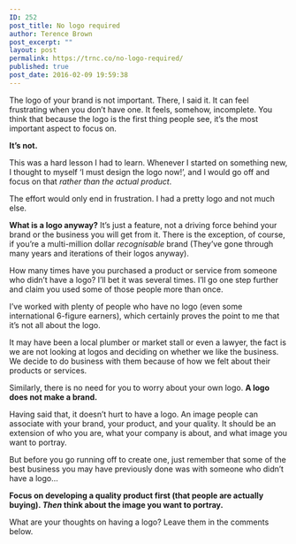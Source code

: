 ```yaml
---
ID: 252
post_title: No logo required
author: Terence Brown
post_excerpt: ""
layout: post
permalink: https://trnc.co/no-logo-required/
published: true
post_date: 2016-02-09 19:59:38
---
```

The logo of your brand is not important. There, I said it. It can feel frustrating when you don’t have one. It feels, somehow, incomplete. You think that because the logo is the first thing people see, it’s the most important aspect to focus on.

<strong>It’s not.</strong>

This was a hard lesson I had to learn. Whenever I started on something new, I thought to myself ‘I must design the logo now!’, and I would go off and focus on that <em>rather than the actual product</em>.

The effort would only end in frustration. I had a pretty logo and not much else.

<strong>What is a logo anyway?</strong> It’s just a feature, not a driving force behind your brand or the business you will get from it. There is the exception, of course, if you’re a multi-million dollar <em>recognisable</em> brand (They’ve gone through many years and iterations of their logos anyway).

How many times have you purchased a product or service from someone who didn’t have a logo? I’ll bet it was several times. I’ll go one step further and claim you used some of those people more than once.

I’ve worked with plenty of people who have no logo (even some international 6-figure earners), which certainly proves the point to me that it’s not all about the logo.

It may have been a local plumber or market stall or even a lawyer, the fact is we are not looking at logos and deciding on whether we like the business. We decide to do business with them because of how we felt about their products or services.

Similarly, there is no need for you to worry about your own logo. <strong>A logo does not make a brand.</strong>

Having said that, it doesn’t hurt to have a logo. An image people can associate with your brand, your product, and your quality. It should be an extension of who you are, what your company is about, and what image you want to portray.

But before you go running off to create one, just remember that some of the best business you may have previously done was with someone who didn’t have a logo…

<strong>Focus on developing a quality product first (that people are actually buying). <em>Then</em> think about the image you want to portray.</strong>

What are your thoughts on having a logo? Leave them in the comments below.